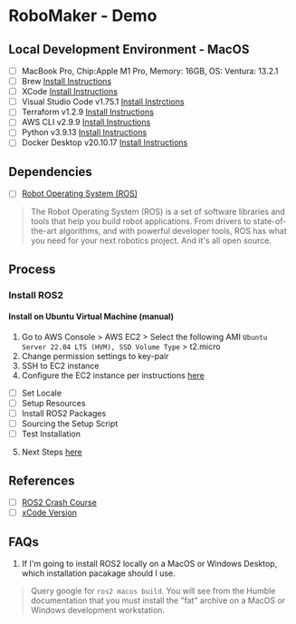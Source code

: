 # RoboMaker - Demo

## Local Development Environment - MacOS
- [ ] MacBook Pro,  Chip:Apple M1 Pro, Memory: 16GB, OS: Ventura: 13.2.1
- [ ] Brew [Install Instructions](https://docs.brew.sh/Installation)
- [ ] XCode [Install Instructions](https://developer.apple.com/support/xcode/) 
- [ ] Visual Studio Code v1.75.1 [Install Instrctions](https://code.visualstudio.com/docs/setup/mac)
- [ ] Terraform v1.2.9 [Install Instructions](https://developer.hashicorp.com/terraform/downloads)
- [ ] AWS CLI v2.9.9 [Install Instructions](https://docs.aws.amazon.com/cli/latest/userguide/getting-started-install.html)
- [ ] Python v3.9.13 [Install Instructions](https://python.land/installing-python) 
- [ ] Docker Desktop v20.10.17 [Install Instructions](https://docs.docker.com/desktop/install/mac-install/)

## Dependencies
- [ ] [Robot Operating System (ROS)](https://www.ros.org/)
> The Robot Operating System (ROS) is a set of software libraries and tools that help you build robot applications. From drivers to state-of-the-art algorithms, and with powerful developer tools, ROS has what you need for your next robotics project. And it's all open source.

## Process

### Install ROS2 

#### Install on Ubuntu Virtual Machine (manual)
1. Go to AWS Console > AWS EC2 > Select the following AMI `Ubuntu Server 22.04 LTS (HVM), SSD Volume Type` > t2.micro
2. Change permission settings to key-pair
3. SSH to EC2 instance
4. Configure the EC2 instance per instructions [here](https://docs.ros.org/en/humble/Installation/Alternatives/Ubuntu-Install-Binary.html)
- [ ] Set Locale
- [ ] Setup Resources
- [ ] Install ROS2 Packages
- [ ] Sourcing the Setup Script
- [ ] Test Installation
5. Next Steps [here](https://docs.ros.org/en/humble/Tutorials.html)


## References 
- [ ] [ROS2 Crash Course](https://www.youtube.com/watch?v=Gg25GfA456o)
- [ ] [xCode Version](https://stackoverflow.com/questions/21272479/how-can-i-find-out-if-i-have-xcode-commandline-tools-installed)

## FAQs 
1. If I'm going to install ROS2 locally on a MacOS or Windows Desktop, which installation pacakage should I use. 
> Query google for `ros2 macos build`. You will see from the Humble documentation that you must install the "fat" archive on a MacOS or Windows development workstation. 
